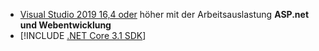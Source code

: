 * [Visual Studio 2019 16,4 oder](https://visualstudio.microsoft.com/downloads/?utm_medium=microsoft&utm_source=docs.microsoft.com&utm_campaign=inline+link&utm_content=download+vs2019) höher mit der Arbeitsauslastung **ASP.net und Webentwicklung**
* [!INCLUDE [.NET Core 3.1 SDK](~/includes/3.1-SDK.md)]
